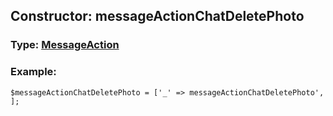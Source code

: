 ## Constructor: messageActionChatDeletePhoto  




### Type: [MessageAction](../types/MessageAction.md)


### Example:

```
$messageActionChatDeletePhoto = ['_' => messageActionChatDeletePhoto', ];
```